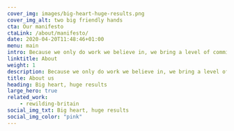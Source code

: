 ```yaml
---
cover_img: images/big-heart-huge-results.png
cover_img_alt: two big friendly hands
cta: Our manifesto
ctaLink: /about/manifesto/
date: 2020-04-20T11:48:46+01:00
menu: main
intro: Because we only do work we believe in, we bring a level of commitment you won’t find anywhere else—and that means great results for you.
linktitle: About
weight: 1
description: Because we only do work we believe in, we bring a level of commitment you won’t find anywhere else—and that means great results for you.
title: About us
heading: Big heart, huge results
large_hero: true
related_work:
    - rewilding-britain
social_img_txt: Big heart, huge results
social_img_color: "pink"
---
```

